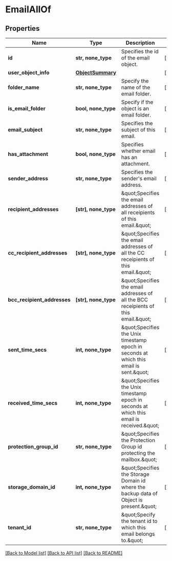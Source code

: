 # EmailAllOf


## Properties
Name | Type | Description | Notes
------------ | ------------- | ------------- | -------------
**id** | **str, none_type** | Specifies the id of the email object. | [optional] 
**user_object_info** | [**ObjectSummary**](ObjectSummary.md) |  | [optional] 
**folder_name** | **str, none_type** | Specify the name of the email folder. | [optional] 
**is_email_folder** | **bool, none_type** | Specify if the object is an email folder. | [optional] 
**email_subject** | **str, none_type** | Specifies the subject of this email. | [optional] 
**has_attachment** | **bool, none_type** | Specifies whether email has an attachment. | [optional] 
**sender_address** | **str, none_type** | Specifies the sender&#39;s email address. | [optional] 
**recipient_addresses** | **[str], none_type** | \&quot;Specifies the email addresses of all receipients of this email.\&quot; | [optional] 
**cc_recipient_addresses** | **[str], none_type** | \&quot;Specifies the email addresses of all the CC receipients of this   email.\&quot; | [optional] 
**bcc_recipient_addresses** | **[str], none_type** | \&quot;Specifies the email addresses of all the BCC receipients of this   email.\&quot; | [optional] 
**sent_time_secs** | **int, none_type** | \&quot;Specifies the Unix timestamp epoch in seconds at which this   email is sent.\&quot; | [optional] 
**received_time_secs** | **int, none_type** | \&quot;Specifies the Unix timestamp epoch in seconds at which this   email is received.\&quot; | [optional] 
**protection_group_id** | **str, none_type** | \&quot;Specifies the Protection Group id protecting the mailbox.\&quot; | [optional] 
**storage_domain_id** | **int, none_type** | \&quot;Specifies the Storage Domain id where the backup data of Object   is present.\&quot; | [optional] 
**tenant_id** | **str, none_type** | \&quot;Specify the tenant id to which this email belongs to.\&quot; | [optional] 

[[Back to Model list]](../README.md#documentation-for-models) [[Back to API list]](../README.md#documentation-for-api-endpoints) [[Back to README]](../README.md)


